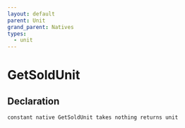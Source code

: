 ```yaml
---
layout: default
parent: Unit
grand_parent: Natives
types:
  - unit
---
```


# GetSoldUnit

## Declaration

```
constant native GetSoldUnit takes nothing returns unit
```